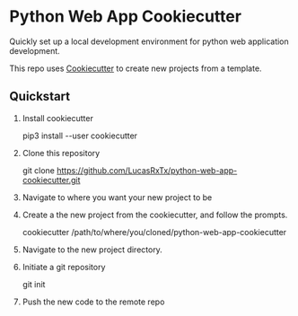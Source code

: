 # Python Web App Cookiecutter

Quickly set up a local development environment for python web application development.

This repo uses [Cookiecutter](https://github.com/cookiecutter/cookiecutter) to create new projects from a template.

## Quickstart

1. Install cookiecutter

    pip3 install --user cookiecutter

2. Clone this repository

    git clone https://github.com/LucasRxTx/python-web-app-cookiecutter.git

3. Navigate to where you want your new project to be

4. Create a the new project from the cookiecutter, and follow the prompts.

    cookiecutter /path/to/where/you/cloned/python-web-app-cookiecutter

5. Navigate to the new project directory.

6. Initiate a git repository

    git init

7. Push the new code to the remote repo

